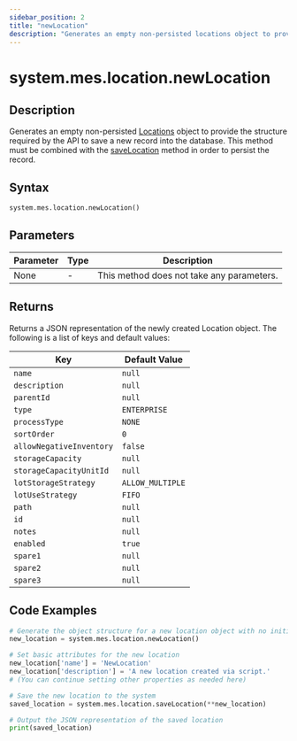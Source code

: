 ```yaml
---
sidebar_position: 2
title: "newLocation"
description: "Generates an empty non-persisted locations object to provide the structure to save a new record into the database."
---
```


# system.mes.location.newLocation

## Description

Generates an empty non-persisted [Locations](../../data-model/location-model/location) object to provide the structure required by the API 
to save a new record into the database. This method must be combined with the [saveLocation](./save-location) method in order to persist the record.

## Syntax
```python
system.mes.location.newLocation()
```

## Parameters

| Parameter | Type | Description                               |
|-----------|------|-------------------------------------------|
| None      | -    | This method does not take any parameters. |

## Returns

Returns a JSON representation of the newly created Location object. The following is a list of keys and default values:

| Key                        | Default Value    |
|----------------------------|------------------|
| `name`                     | `null`           |
| `description`              | `null`           |
| `parentId`                 | `null`           |
| `type`                     | `ENTERPRISE`     |
| `processType`              | `NONE`           |
| `sortOrder`                | `0`              |
| `allowNegativeInventory`   | `false`          |
| `storageCapacity`          | `null`           |
| `storageCapacityUnitId`    | `null`           |
| `lotStorageStrategy`       | `ALLOW_MULTIPLE` |
| `lotUseStrategy`           | `FIFO`           |
| `path`                     | `null`           |
| `id`                       | `null`           |
| `notes`                    | `null`           |
| `enabled`                  | `true`           |
| `spare1`                   | `null`           |
| `spare2`                   | `null`           |
| `spare3`                   | `null`           |

## Code Examples

```python
# Generate the object structure for a new location object with no initial arguments
new_location = system.mes.location.newLocation()

# Set basic attributes for the new location
new_location['name'] = 'NewLocation'
new_location['description'] = 'A new location created via script.'
# (You can continue setting other properties as needed here)

# Save the new location to the system
saved_location = system.mes.location.saveLocation(**new_location)

# Output the JSON representation of the saved location
print(saved_location)
```